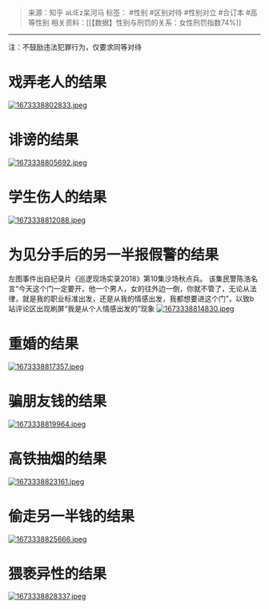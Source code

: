 > 来源：知乎 aLIEz呆河马
> 标签： #性别 #区别对待 #性别对立 #合订本 #高等性别
> 相关资料：[[【数据】性别与刑罚的关系：女性刑罚指数74%]]
***
注：不鼓励违法犯罪行为，仅要求同等对待
# 戏弄老人的结果
[![1673338802833.jpeg](https://raw.githubusercontent.com/bluntvoice/mypic/main/1673338802833.jpeg)](https://raw.githubusercontent.com/bluntvoice/mypic/main/1673338802833.jpeg)
# 诽谤的结果
[![1673338805692.jpeg](https://raw.githubusercontent.com/bluntvoice/mypic/main/1673338805692.jpeg)](https://raw.githubusercontent.com/bluntvoice/mypic/main/1673338805692.jpeg)
# 学生伤人的结果
[![1673338812088.jpeg](https://raw.githubusercontent.com/bluntvoice/mypic/main/1673338812088.jpeg)](https://raw.githubusercontent.com/bluntvoice/mypic/main/1673338812088.jpeg)
# 为见分手后的另一半报假警的结果
左图事件出自纪录片《巡逻现场实录2018》第10集沙场秋点兵。
该集民警陈浩名言“今天这个门一定要开，他一个男人，女的往外边一倒，你就不管了，无论从法律，就是我的职业标准出发，还是从我的情感出发，我都想要进这个门”，以致b站评论区出现刷屏“我是从个人情感出发的”现象
[![1673338814830.jpeg](https://raw.githubusercontent.com/bluntvoice/mypic/main/1673338814830.jpeg)](https://raw.githubusercontent.com/bluntvoice/mypic/main/1673338814830.jpeg)
# 重婚的结果
[![1673338817357.jpeg](https://raw.githubusercontent.com/bluntvoice/mypic/main/1673338817357.jpeg)](https://raw.githubusercontent.com/bluntvoice/mypic/main/1673338817357.jpeg)
# 骗朋友钱的结果
[![1673338819964.jpeg](https://raw.githubusercontent.com/bluntvoice/mypic/main/1673338819964.jpeg)](https://raw.githubusercontent.com/bluntvoice/mypic/main/1673338819964.jpeg)
# 高铁抽烟的结果
[![1673338823161.jpeg](https://raw.githubusercontent.com/bluntvoice/mypic/main/1673338823161.jpeg)](https://raw.githubusercontent.com/bluntvoice/mypic/main/1673338823161.jpeg)
# 偷走另一半钱的结果
[![1673338825666.jpeg](https://raw.githubusercontent.com/bluntvoice/mypic/main/1673338825666.jpeg)](https://raw.githubusercontent.com/bluntvoice/mypic/main/1673338825666.jpeg)
# 猥亵异性的结果
[![1673338828337.jpeg](https://raw.githubusercontent.com/bluntvoice/mypic/main/1673338828337.jpeg)](https://raw.githubusercontent.com/bluntvoice/mypic/main/1673338828337.jpeg)